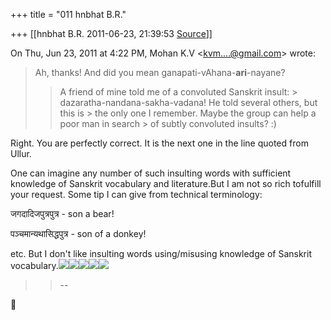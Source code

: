 +++
title = "011 hnbhat B.R."

+++
[[hnbhat B.R.	2011-06-23, 21:39:53 [Source](https://groups.google.com/g/samskrita/c/03Wgvw0WkHo)]]



On Thu, Jun 23, 2011 at 4:22 PM, Mohan K.V \<[kvm....@gmail.com]()\> wrote:  

> Ah, thanks! And did you mean ganapati-vAhana-**ari**-nayane?  
>   
> > 
> > A friend of mine told me of a convoluted Sanskrit insult: > dazaratha-nandana-sakha-vadana! He told several others, but this is > the only one I remember. Maybe the group can help a poor man in search > of subtly convoluted insults? :)  
> > 
> >   
> > 
> > 
> > 
> > 
> > 
> >   
> 
> > 
> > 
> > 
> > 
> > 





Right. You are perfectly correct. It is the next one in the line quoted from Ullur.



One can imagine any number of such insulting words with sufficient knowledge of Sanskrit vocabulary and literature.But I am not so rich tofulfill your request. Some tip I can give from technical terminology:

  

जगदादिजपुत्रपुत्र - son a bear!

  

पञ्चमान्यथासिद्धपुत्र  - son of a donkey!

  

etc. But I don't like insulting words using/misusing knowledge of Sanskrit vocabulary.![](https://groups.google.com/group/samskrita/attach/a0344d8e476f1277/04D.gif?part=0.2)![](https://groups.google.com/group/samskrita/attach/a0344d8e476f1277/360.gif?part=0.3)![](https://groups.google.com/group/samskrita/attach/a0344d8e476f1277/360.gif?part=0.3)![](https://groups.google.com/group/samskrita/attach/a0344d8e476f1277/360.gif?part=0.3)![](https://groups.google.com/group/samskrita/attach/a0344d8e476f1277/338.gif?part=0.1)

  





> 
> > 
> > 
> > 
> > 
> > --  
> > 
> > 
> > 
> > 
> > 



